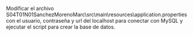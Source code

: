Modificar el archivo S04T01N01SanchezMorenoMarc\src\main\resources\application.properties con el usuario, contraseña y url del localhost para conectar con MySQL y ejecutar el script para crear la base de datos.

